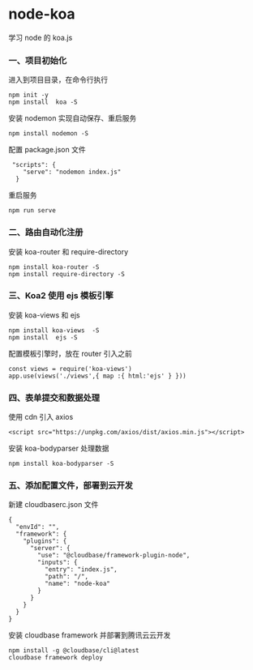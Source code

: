 # node-koa

学习 node 的 koa.js

### 一、项目初始化

进入到项目目录，在命令行执行

```
npm init -y
npm install  koa -S
```

安装 nodemon 实现自动保存、重启服务

```
npm install nodemon -S
```

配置 package.json 文件

```
 "scripts": {
    "serve": "nodemon index.js"
  }
```

重启服务

```
npm run serve
```

### 二、路由自动化注册

安装 koa-router 和 require-directory

```
npm install koa-router -S
npm install require-directory -S
```

### 三、Koa2 使用 ejs 模板引擎

安装 koa-views 和 ejs

```
npm install koa-views  -S
npm install  ejs -S
```

配置模板引擎时，放在 router 引入之前

```
const views = require('koa-views')
app.use(views('./views',{ map :{ html:'ejs' } }))
```

### 四、表单提交和数据处理

使用 cdn 引入 axios

```
<script src="https://unpkg.com/axios/dist/axios.min.js"></script>
```

安装 koa-bodyparser 处理数据

```
npm install koa-bodyparser -S
```

### 五、添加配置文件，部署到云开发

新建 cloudbaserc.json 文件

```
{
  "envId": "",
  "framework": {
    "plugins": {
      "server": {
        "use": "@cloudbase/framework-plugin-node",
        "inputs": {
          "entry": "index.js",
          "path": "/",
          "name": "node-koa"
        }
      }
    }
  }
}

```

安装 cloudbase framework 并部署到腾讯云云开发

```
npm install -g @cloudbase/cli@latest
cloudbase framework deploy
```
